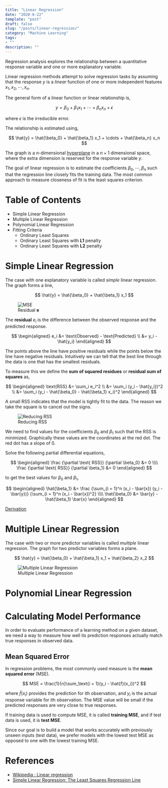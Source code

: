 ```yaml
---
title: "Linear Regression"
date: "2020-6-22"
template: "post"
draft: false
slug: "/posts/linear-regression/"
category: "Machine Learning"
tags:
- ""
description: ""
---
```


Regression analysis explores the relationship between a quantitative response variable and one or more explanatory variable.

Linear regression methods attempt to solve regression tasks by assuming that the response $y$ is a *linear* function of one or more independent features $x_1, x_2, \cdots, x_n$.

The general form of a linear function or linear relationship is,

$$
y = \beta_0 + \beta_1 x_1 + \cdots + \beta_n x_n + \epsilon
$$

where $\epsilon$ is the irreducible error.

The relationship is estimated using,

$$
\hat{y} = \hat{\beta_0} + \hat{\beta_1} x_1 + \cdots + \hat{\beta_n} x_n
$$

The graph is a $n$-dimensional [hyperplane](https://en.wikipedia.org/wiki/Hyperplane) in a $n + 1$ dimensional space, where the extra dimension is reserved for the response variable $y$.

The goal of linear regression is to estimate the coefficients $\beta_0, \cdots, \beta_n$ such that the regression line closely fits the training data. The most common approach to measure closeness of fit is the least squares criterion.

# Table of Contents

- Simple Linear Regression
- Multiple Linear Regression
- Polynomial Linear Regression
- Fitting Criteria
	- Ordinary Least Squares
	- Ordinary Least Squares with **L1** penalty
	- Ordinary Least Squares with **L2** penalty

# Simple Linear Regression

The case with one explanatory variable is called *simple* linear regression. The graph forms a line,

$$
\hat{y} = \hat{\beta_0} + \hat{\beta_1} x_1
$$

<figure style="width: 800px">
	<img src="/media/machine learning/basics/mse.png" alt="MSE">
	<figcaption>Residual <b>e</b></figcaption>
</figure>

The **residual** $e_i$ is the difference between the observed response and the predicted response.

$$
\begin{aligned}
	e_i &= \text{Observed} - \text{Predicted}
	\\
	&= y_i - \hat{y_i}
\end{aligned}
$$

The points above the line have positive residuals while the points below the line have negative residuals. Intuitively we can tell that the best line through the data is one that has the smallest residuals.

To measure this we define the **sum of squared residues** or **residual sum of squares** as,

$$
\begin{aligned}
	\text{RSS} &= \sum_i e_i^2
	\\
	&= \sum_i (y_i - \hat{y_i})^2
	\\
	&= \sum_i (y_i - \hat{\beta_0} - \hat{\beta_1} x_i)^2
\end{aligned}
$$

A small RSS indicates that the model is tightly fit to the data. The reason we take the square is to cancel out the signs.

<figure style="width: 800px">
	<img src="/media/machine learning/linear regression/Reducing RSS.png" alt="Reducing RSS">
	<figcaption>Reducing RSS</figcaption>
</figure>

We need to find values for the coefficients $\beta_0$ and $\beta_1$ such that the RSS is minimized. Graphically these values are the coordinates at the red dot. The red dot has a slope of $0$.

Solve the following partial differential equations,

$$
\begin{aligned}
	\frac {\partial \text{ RSS}} {\partial \beta_0} &= 0
	\\\\
	\frac {\partial \text{ RSS}} {\partial \beta_1} &= 0
\end{aligned}
$$

to get the best values for $\beta_0$ and $\beta_1$,

$$
\begin{aligned}
	\hat{\beta_1} &= \frac {\sum_{i = 1}^n (x_i - \bar{x}) (y_i - \bar{y})} {\sum_{i = 1}^n (x_i - \bar{x})^2}
	\\\\
	\hat{\beta_0} &= \bar{y} - \hat{\beta_1} \bar{x}
\end{aligned}
$$

[Derivation](https://youtu.be/ewnc1cXJmGA)

# Multiple Linear Regression

The case with two or more predictor variables is called *multiple* linear regression. The graph for two predictor variables forms a plane.

$$
\hat{y} = \hat{\beta_0} + \hat{\beta_1} x_1 + \hat{\beta_2} x_2
$$

<figure style="width: 500px">
	<img src="/media/machine learning/basics/parametric-method.png" alt="Multiple Linear Regression">
	<figcaption>Multiple Linear Regression</figcaption>
</figure>

# Polynomial Linear Regression

# Calculating Model Performance

In order to evaluate performance of a learning method on a given dataset, we need a way to measure how well its prediction responses actually match true responses in observed data.

## Mean Squared Error

In regression problems, the most commonly used measure is the **mean squared error** (MSE).

$$
MSE = \frac{1}{n}\sum_\text{i = 1}(y_i - \hat{f}(x_i))^2
$$

where $\hat{f}(x_i)$ provides the prediction for ith observation, and $y_i$ is the actual response variable for ith observation. The MSE value will be small if the predicted responses are very close to true responses.


If training data is used to compute MSE, it is called **training MSE**, and if test data is used, it is **test MSE**.

Since our goal is to build a model that works accurately with previously unseen inputs (test data), we prefer models with the lowest test MSE as opposed to one with the lowest training MSE.

# References

- [Wikipedia : Linear regression](https://en.wikipedia.org/wiki/Linear_regression)
- [Simple Linear Regression: The Least Squares Regression Line](https://youtu.be/coQAAN4eY5s)
